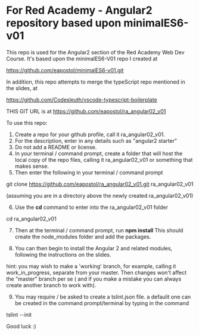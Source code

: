 # For Red Academy - Angular2 repository based upon minimalES6-v01

This repo is used for the Angular2 section of the Red Academy Web Dev
Course. It's based upon the minimalES6-V01 repo I created at

https://github.com/eapostol/minimalES6-v01.git

In addition, this repo attempts to merge the typeScript repo
mentioned in the slides, at 

https://github.com/Codesleuth/vscode-typescript-boilerplate

THIS GIT URL is at https://github.com/eapostol/ra_angular02_v01 


To use this repo:

1. Create a repo for your github profile, call it ra_angular02_v01.
2. For the description, enter in any details such as "angular2 starter"
3. Do not add a README or license.
4. In your terminal / command prompt, create a folder that will host 
the local copy of the repo files, calling it ra_angular02_v01 or 
something that makes sense.
5. Then enter the following in your terminal / command prompt

git clone https://github.com/eapostol/ra_angular02_v01.git ra_angular02_v01

(assuming you are in a directory above the newly created ra_angular02_v01)

6. Use the **cd** command to enter into the ra_angular02_v01 folder

cd ra_angular02_v01

7. Then at the terminal / command prompt, run **npm install**
This should create the node_modules folder and add the packages.

8. You can then begin to install the Angular 2 and related modules,
following the instructions on the slides.

 hint: you may wish to make a 'working' branch, for example,
  calling it work_in_progress, separate
 from your master. Then changes won't affect the "master"
 branch per se ( and if you make a mistake you can always create another
 branch to work with).
 
9. You may require / be asked to create a tslint.json file. a defaulit one can be 
created in the command prompt/terminal by typing in the command

tslint --init

 
Good luck :)
